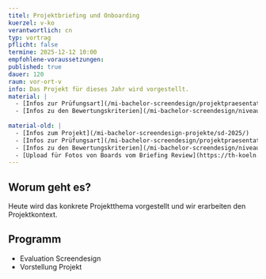 ```yaml
---
titel: Projektbriefing und Onboarding
kuerzel: v-ko
verantwortlich: cn
typ: vortrag
pflicht: false
termine: 2025-12-12 10:00
empfohlene-voraussetzungen: 
published: true
dauer: 120
raum: vor-ort-v
info: Das Projekt für dieses Jahr wird vorgestellt.
material: |
  - [Infos zur Prüfungsart](/mi-bachelor-screendesign/projektpraesentationspruefung/)
  - [Infos zu den Bewertungskriterien](/mi-bachelor-screendesign/niveaustufen/)
  
material-old: |
  - [Infos zum Projekt](/mi-bachelor-screendesign-projekte/sd-2025/)
  - [Infos zur Prüfungsart](/mi-bachelor-screendesign/projektpraesentationspruefung/)
  - [Infos zu den Bewertungskriterien](/mi-bachelor-screendesign/niveaustufen/)
  - [Upload für Fotos von Boards vom Briefing Review](https://th-koeln.sciebo.de/s/OSr1r9LzESdNXwq)  
---
```


## Worum geht es?

Heute wird das konkrete Projektthema vorgestellt und wir erarbeiten den Projektkontext.

## Programm
- Evaluation Screendesign
- Vorstellung Projekt




